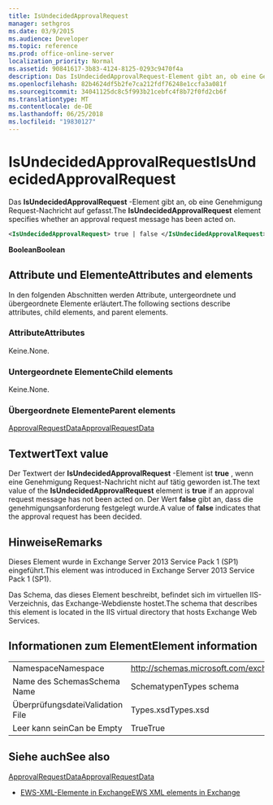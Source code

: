 ```yaml
---
title: IsUndecidedApprovalRequest
manager: sethgros
ms.date: 03/9/2015
ms.audience: Developer
ms.topic: reference
ms.prod: office-online-server
localization_priority: Normal
ms.assetid: 90841617-3b83-4124-8125-0293c9470f4a
description: Das IsUndecidedApprovalRequest-Element gibt an, ob eine Genehmigung Request-Nachricht auf gefasst.
ms.openlocfilehash: 82b4624df5b2fe7ca212fdf76248e1ccfa3a081f
ms.sourcegitcommit: 34041125dc8c5f993b21cebfc4f8b72f0fd2cb6f
ms.translationtype: MT
ms.contentlocale: de-DE
ms.lasthandoff: 06/25/2018
ms.locfileid: "19830127"
---
```

# <a name="isundecidedapprovalrequest"></a><span data-ttu-id="49e09-103">IsUndecidedApprovalRequest</span><span class="sxs-lookup"><span data-stu-id="49e09-103">IsUndecidedApprovalRequest</span></span>

<span data-ttu-id="49e09-104">Das **IsUndecidedApprovalRequest** -Element gibt an, ob eine Genehmigung Request-Nachricht auf gefasst.</span><span class="sxs-lookup"><span data-stu-id="49e09-104">The **IsUndecidedApprovalRequest** element specifies whether an approval request message has been acted on.</span></span> 
  
```XML
<IsUndecidedApprovalRequest> true | false </IsUndecidedApprovalRequest>
```

 <span data-ttu-id="49e09-105">**Boolean**</span><span class="sxs-lookup"><span data-stu-id="49e09-105">**Boolean**</span></span>
## <a name="attributes-and-elements"></a><span data-ttu-id="49e09-106">Attribute und Elemente</span><span class="sxs-lookup"><span data-stu-id="49e09-106">Attributes and elements</span></span>

<span data-ttu-id="49e09-107">In den folgenden Abschnitten werden Attribute, untergeordnete und übergeordnete Elemente erläutert.</span><span class="sxs-lookup"><span data-stu-id="49e09-107">The following sections describe attributes, child elements, and parent elements.</span></span>
  
### <a name="attributes"></a><span data-ttu-id="49e09-108">Attribute</span><span class="sxs-lookup"><span data-stu-id="49e09-108">Attributes</span></span>

<span data-ttu-id="49e09-109">Keine.</span><span class="sxs-lookup"><span data-stu-id="49e09-109">None.</span></span>
  
### <a name="child-elements"></a><span data-ttu-id="49e09-110">Untergeordnete Elemente</span><span class="sxs-lookup"><span data-stu-id="49e09-110">Child elements</span></span>

<span data-ttu-id="49e09-111">Keine.</span><span class="sxs-lookup"><span data-stu-id="49e09-111">None.</span></span>
  
### <a name="parent-elements"></a><span data-ttu-id="49e09-112">Übergeordnete Elemente</span><span class="sxs-lookup"><span data-stu-id="49e09-112">Parent elements</span></span>

[<span data-ttu-id="49e09-113">ApprovalRequestData</span><span class="sxs-lookup"><span data-stu-id="49e09-113">ApprovalRequestData</span></span>](approvalrequestdata.md)
  
## <a name="text-value"></a><span data-ttu-id="49e09-114">Textwert</span><span class="sxs-lookup"><span data-stu-id="49e09-114">Text value</span></span>

<span data-ttu-id="49e09-115">Der Textwert der **IsUndecidedApprovalRequest** -Element ist **true** , wenn eine Genehmigung Request-Nachricht nicht auf tätig geworden ist.</span><span class="sxs-lookup"><span data-stu-id="49e09-115">The text value of the **IsUndecidedApprovalRequest** element is **true** if an approval request message has not been acted on.</span></span> <span data-ttu-id="49e09-116">Der Wert **false** gibt an, dass die genehmigungsanforderung festgelegt wurde.</span><span class="sxs-lookup"><span data-stu-id="49e09-116">A value of **false** indicates that the approval request has been decided.</span></span> 
  
## <a name="remarks"></a><span data-ttu-id="49e09-117">Hinweise</span><span class="sxs-lookup"><span data-stu-id="49e09-117">Remarks</span></span>

<span data-ttu-id="49e09-118">Dieses Element wurde in Exchange Server 2013 Service Pack 1 (SP1) eingeführt.</span><span class="sxs-lookup"><span data-stu-id="49e09-118">This element was introduced in Exchange Server 2013 Service Pack 1 (SP1).</span></span>
  
<span data-ttu-id="49e09-119">Das Schema, das dieses Element beschreibt, befindet sich im virtuellen IIS-Verzeichnis, das Exchange-Webdienste hostet.</span><span class="sxs-lookup"><span data-stu-id="49e09-119">The schema that describes this element is located in the IIS virtual directory that hosts Exchange Web Services.</span></span>
  
## <a name="element-information"></a><span data-ttu-id="49e09-120">Informationen zum Element</span><span class="sxs-lookup"><span data-stu-id="49e09-120">Element information</span></span>

|||
|:-----|:-----|
|<span data-ttu-id="49e09-121">Namespace</span><span class="sxs-lookup"><span data-stu-id="49e09-121">Namespace</span></span>  <br/> |http://schemas.microsoft.com/exchange/services/2006/types  <br/> |
|<span data-ttu-id="49e09-122">Name des Schemas</span><span class="sxs-lookup"><span data-stu-id="49e09-122">Schema Name</span></span>  <br/> |<span data-ttu-id="49e09-123">Schematypen</span><span class="sxs-lookup"><span data-stu-id="49e09-123">Types schema</span></span>  <br/> |
|<span data-ttu-id="49e09-124">Überprüfungsdatei</span><span class="sxs-lookup"><span data-stu-id="49e09-124">Validation File</span></span>  <br/> |<span data-ttu-id="49e09-125">Types.xsd</span><span class="sxs-lookup"><span data-stu-id="49e09-125">Types.xsd</span></span>  <br/> |
|<span data-ttu-id="49e09-126">Leer kann sein</span><span class="sxs-lookup"><span data-stu-id="49e09-126">Can be Empty</span></span>  <br/> |<span data-ttu-id="49e09-127">True</span><span class="sxs-lookup"><span data-stu-id="49e09-127">True</span></span>  <br/> |
   
## <a name="see-also"></a><span data-ttu-id="49e09-128">Siehe auch</span><span class="sxs-lookup"><span data-stu-id="49e09-128">See also</span></span>



[<span data-ttu-id="49e09-129">ApprovalRequestData</span><span class="sxs-lookup"><span data-stu-id="49e09-129">ApprovalRequestData</span></span>](approvalrequestdata.md)


- [<span data-ttu-id="49e09-130">EWS-XML-Elemente in Exchange</span><span class="sxs-lookup"><span data-stu-id="49e09-130">EWS XML elements in Exchange</span></span>](ews-xml-elements-in-exchange.md)


